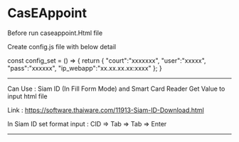 # CasEAppoint

Before run caseappoint.Html file

Create config.js file with below detail


const config_set = () => { 
    return { 
      "court":"xxxxxxx",
      "user":"xxxxx",
      "pass":"xxxxxx",
      "ip_webapp":"xx.xx.xx.xx:xxxx" 
    }; 
}


________________________________________________________________________________________________

Can Use : Siam ID (In Fill Form Mode) and Smart Card Reader Get Value to input html file

Link : https://software.thaiware.com/11913-Siam-ID-Download.html

In Siam ID set format input : CID => Tab => Tab => Enter
________________________________________________________________________________________________
